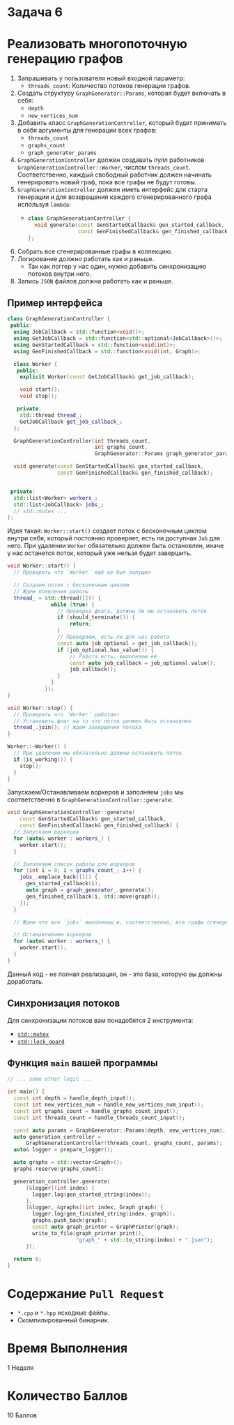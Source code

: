 # Задача 6

# Реализовать многопоточную генерацию графов

1. Запрашивать у пользователя новый входной параметр:
    - `threads_count`: Количество потоков генерации графов.
1. Создать структуру `GraphGenerator::Params`, которая будет включать в себя:
    - `depth`
    - `new_vertices_num`
1. Добавить класс `GraphGenerationController`, который будет принимать в себя аргументы для генерации всех графов:
    - `threads_count`
    - `graphs_count`
    - `graph_generator_params`
1. `GraphGenerationController` должен создавать пулл работников `GraphGenerationController::Worker`, числом `threads_count`.
   Соответственно, каждый свободный работник должен начинать генерировать новый граф, пока все графы не будут готовы.
1. `GraphGenerationController` должен иметь интерфейс для старта генерации и для возвращения каждого сгенерированного графа используя `lambda`:
    - ```cpp
      class GraphGenerationController {
        void generate(const GenStartedCallback& gen_started_callback,
                      const GenFinishedCallback& gen_finished_callback);
      };
      ```
1. Собрать все сгенерированные графы в коллекцию.
1. Логирование должно работать как и раньше.
    - Так как логгер у нас один, нужно добавить синхронизацию потоков внутри него.
1. Запись `JSON` файлов должна работать как и раньше.

## Пример интерфейса

```cpp
class GraphGenerationController {
 public:
  using JobCallback = std::function<void()>;
  using GetJobCallback = std::function<std::optional<JobCallback>()>;
  using GenStartedCallback = std::function<void(int)>;
  using GenFinishedCallback = std::function<void(int, Graph)>;

  class Worker {
   public:
    explicit Worker(const GetJobCallback& get_job_callback);

    void start();
    void stop();

   private:
    std::thread thread_;
    GetJobCallback get_job_callback_;
  };

  GraphGenerationController(int threads_count,
                            int graphs_count,
                            GraphGenerator::Params graph_generator_params);

  void generate(const GenStartedCallback& gen_started_callback,
                const GenFinishedCallback& gen_finished_callback);


 private:
  std::list<Worker> workers_;
  std::list<JobCallback> jobs_;
  // std::mutex ...
};
```

Идея такая: `Worker::start()` создает поток с бесконечным циклом внутри себя, который постоянно проверяет, есть ли доступная `Job` для него.
При удалении `Worker` обязательно должен быть остановлен, иначе у нас останется поток, который уже нельзя будет завершить.
```cpp
void Worker::start() {
  // Проверить что `Worker` ещё не был запущен

  // Создаем поток с бесконечным циклом
  // Ждем появления работы
  thread_ = std::thread([]() {
              while (true) {
                // Проверка флага, должны ли мы остановить поток
                if (should_terminate()) {
                    return;
                }
                // Проверяем, есть ли для нас работа
                const auto job_optional = get_job_callback();
                if (job_optional.has_value()) {
                    // Работа есть, выполняем её
                    const auto job_callback = job_optional.value();
                    job_callback();
                }
              }
            });
}

void Worker::stop() {
  // Проверить что `Worker` работает
  // Установить флаг на то что поток должен быть остановлен
  thread_.join(); // ждем завершения потока
}

Worker::~Worker() {
  // При удалении мы обязательно должны остановить поток
  if (is_working()) {
    stop();
  }
}
```

Запускаем/Останавливаем воркеров и заполняем `jobs` мы соответственно в `GraphGenerationController::generate`:
```cpp
void GraphGenerationController::generate(
    const GenStartedCallback& gen_started_callback,
    const GenFinishedCallback& gen_finished_callback) {
  // Запускаем воркеров
  for (auto& worker : workers_) {
    worker.start();
  }

  // Заполняем список работы для воркеров
  for (int i = 0; i < graphs_count_; i++) {
    jobs_.emplace_back([]() {
      gen_started_callback(i);
      auto graph = graph_generator_.generate();
      gen_finished_callback(i, std::move(graph));
    });
  }

  // Ждем что все `jobs` выполнены и, соответственно, все графы сгенерированы

  // Останавливаем воркеров
  for (auto& worker : workers_) {
    worker.start();
  }
}
```

Данный код - не полная реализация, он - это база, которую вы должны доработать.

## Синхронизация потоков

Для синхронизации потоков вам понадобятся 2 инструмента:
- [`std::mutex`](https://en.cppreference.com/w/cpp/thread/mutex)
- [`std::lock_goard`](https://en.cppreference.com/w/cpp/thread/lock_guard)

## Функция `main` вашей программы

```cpp
// ... some other logic ...

int main() {
  const int depth = handle_depth_input();
  const int new_vertices_num = handle_new_vertices_num_input();
  const int graphs_count = handle_graphs_count_input();
  const int threads_count = handle_threads_count_input();

  const auto params = GraphGenerator::Params(depth, new_vertices_num);
  auto generation_controller =
      GraphGenerationController(threads_count, graphs_count, params);
  auto& logger = prepare_logger();

  auto graphs = std::vector<Graph>();
  graphs.reserve(graphs_count);

  generation_controller.generate(
      [&logger](int index) {
        logger.log(gen_started_string(index));
      },
      [&logger, &graphs](int index, Graph graph) {
        logger.log(gen_finished_string(index, graph));
        graphs.push_back(graph);
        const auto graph_printer = GraphPrinter(graph);
        write_to_file(graph_printer.print(),
                      "graph_" + std::to_string(index) + ".json");
      });

  return 0;
}
```

# Содержание `Pull Request`

- `*.cpp` и `*.hpp` исходные файлы.
- Скомпилированный бинарник.

# Время Выполнения

1 Неделя

# Количество Баллов

10 Баллов
